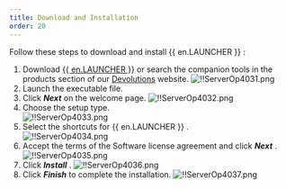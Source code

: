 ```yaml
---
title: Download and Installation
order: 20
---
```

Follow these steps to download and install {{ en.LAUNCHER }} :  

1. Download [{{ en.LAUNCHER }}](https://devolutions.net/launcher/download) or search the companion tools in the products section of our [Devolutions](https://devolutions.net/) website. 
![!!ServerOp4031.png](/img/en/server/ServerOp4031.png) 
1. Launch the executable file. 
1. Click ***Next*** on the welcome page. 
![!!ServerOp4032.png](/img/en/server/ServerOp4032.png) 
1. Choose the setup type.  
![!!ServerOp4033.png](/img/en/server/ServerOp4033.png) 
1. Select the shortcuts for {{ en.LAUNCHER }} .  
![!!ServerOp4034.png](/img/en/server/ServerOp4034.png) 
1. Accept the terms of the Software license agreement and click ***Next*** . 
![!!ServerOp4035.png](/img/en/server/ServerOp4035.png) 
1. Click ***Install*** . 
![!!ServerOp4036.png](/img/en/server/ServerOp4036.png) 
1. Click ***Finish*** to complete the installation. 
![!!ServerOp4037.png](/img/en/server/ServerOp4037.png) 

